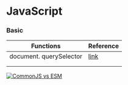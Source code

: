 # JavaScript

### Basic
| Functions               	| Reference                                                              	|
|-------------------------	|------------------------------------------------------------------------	|
| document. querySelector 	| [link](https://www.w3schools.com/jsref/met_document_queryselector.asp) 	|
|                         	|                                                                        	|
|                         	|                                                                        	|



[![CommonJS vs ESM](https://markdown-videos-api.jorgenkh.no/url?url=https%3A%2F%2Fwww.youtube.com%2Fwatch%3Fv%3D6_JNPmjSevo)](https://www.youtube.com/watch?v=6_JNPmjSevo)